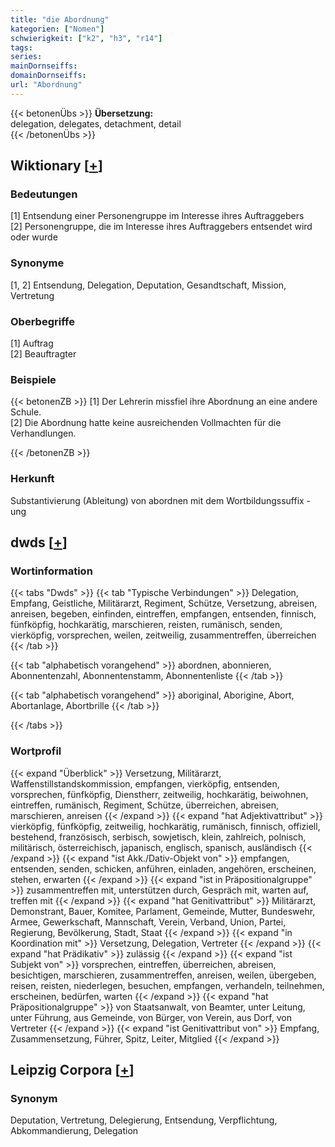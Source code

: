 ```yaml
---
title: "die Abordnung"
kategorien: ["Nomen"]
schwierigkeit: ["k2", "h3", "r14"]
tags:
series:
mainDornseiffs:
domainDornseiffs:
url: "Abordnung"
---
```


{{< betonenÜbs >}}
**Übersetzung:**  
delegation, delegates, detachment, detail  
{{< /betonenÜbs >}}

## Wiktionary [[+](https://de.wiktionary.org/wiki/Abordnung)]

### Bedeutungen
[1] Entsendung einer Personengruppe im Interesse ihres Auftraggebers  
[2] Personengruppe, die im Interesse ihres Auftraggebers entsendet wird oder wurde  

### Synonyme
[1, 2] Entsendung, Delegation, Deputation, Gesandtschaft, Mission, Vertretung  

### Oberbegriffe
[1] Auftrag  
[2] Beauftragter  

### Beispiele
{{< betonenZB >}}
[1] Der Lehrerin missfiel ihre Abordnung an eine andere Schule.  
[2] Die Abordnung hatte keine ausreichenden Vollmachten für die Verhandlungen.  

{{< /betonenZB >}}
### Herkunft
Substantivierung (Ableitung) von abordnen mit dem Wortbildungssuffix -ung  



## dwds [[+](https://www.dwds.de/wb/Abordnung)]

### Wortinformation
{{< tabs "Dwds" >}}
{{< tab "Typische Verbindungen" >}}
Delegation, Empfang, Geistliche, Militärarzt, Regiment, Schütze, Versetzung, abreisen, anreisen, begeben, einfinden, eintreffen, empfangen, entsenden, finnisch, fünfköpfig, hochkarätig, marschieren, reisten, rumänisch, senden, vierköpfig, vorsprechen, weilen, zeitweilig, zusammentreffen, überreichen
{{< /tab >}}

{{< tab "alphabetisch vorangehend" >}}
abordnen, abonnieren, Abonnentenzahl, Abonnentenstamm, Abonnentenliste
{{< /tab >}}

{{< tab "alphabetisch vorangehend" >}}
aboriginal, Aborigine, Abort, Abortanlage, Abortbrille
{{< /tab >}}

{{< /tabs >}}

### Wortprofil
{{< expand "Überblick" >}} Versetzung, Militärarzt, Waffenstillstandskommission, empfangen, vierköpfig, entsenden, vorsprechen, fünfköpfig, Dienstherr, zeitweilig, hochkarätig, beiwohnen, eintreffen, rumänisch, Regiment, Schütze, überreichen, abreisen, marschieren, anreisen {{< /expand >}}
{{< expand "hat Adjektivattribut" >}} vierköpfig, fünfköpfig, zeitweilig, hochkarätig, rumänisch, finnisch, offiziell, bestehend, französisch, serbisch, sowjetisch, klein, zahlreich, polnisch, militärisch, österreichisch, japanisch, englisch, spanisch, ausländisch {{< /expand >}}
{{< expand "ist Akk./Dativ-Objekt von" >}} empfangen, entsenden, senden, schicken, anführen, einladen, angehören, erscheinen, stehen, erwarten {{< /expand >}}
{{< expand "ist in Präpositionalgruppe" >}} zusammentreffen mit, unterstützen durch, Gespräch mit, warten auf, treffen mit {{< /expand >}}
{{< expand "hat Genitivattribut" >}} Militärarzt, Demonstrant, Bauer, Komitee, Parlament, Gemeinde, Mutter, Bundeswehr, Armee, Gewerkschaft, Mannschaft, Verein, Verband, Union, Partei, Regierung, Bevölkerung, Stadt, Staat {{< /expand >}}
{{< expand "in Koordination mit" >}} Versetzung, Delegation, Vertreter {{< /expand >}}
{{< expand "hat Prädikativ" >}} zulässig {{< /expand >}}
{{< expand "ist Subjekt von" >}} vorsprechen, eintreffen, überreichen, abreisen, besichtigen, marschieren, zusammentreffen, anreisen, weilen, übergeben, reisen, reisten, niederlegen, besuchen, empfangen, verhandeln, teilnehmen, erscheinen, bedürfen, warten {{< /expand >}}
{{< expand "hat Präpositionalgruppe" >}} von Staatsanwalt, von Beamter, unter Leitung, unter Führung, aus Gemeinde, von Bürger, von Verein, aus Dorf, von Vertreter {{< /expand >}}
{{< expand "ist Genitivattribut von" >}} Empfang, Zusammensetzung, Führer, Spitz, Leiter, Mitglied {{< /expand >}}

## Leipzig Corpora [[+](https://corpora.uni-leipzig.de/en/res?word=Abordnung&corpusId=deu_newscrawl-public_2018)]


### Synonym
Deputation, Vertretung, Delegierung, Entsendung, Verpflichtung, Abkommandierung, Delegation

